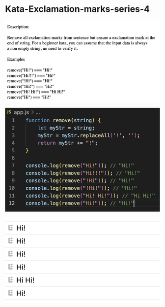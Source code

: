 # Kata-Exclamation-marks-series-4

![screen image](pic.png)

![code image](code.png)

![console image](con.png)